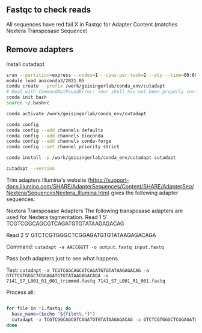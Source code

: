 

## Fastqc to check reads

All sequences have red fail X in Fastqc for Adapter Content (matches Nextera Transposase Sequence)

## Remove adapters

Install cutadapt

```bash
srun --partition=express --nodes=1 --cpus-per-task=2 --pty --time=00:60:00 /bin/bash
module load anaconda3/2021.05
conda create --prefix /work/geisingerlab/conda_env/cutadapt
# Deal with CommandNotFoundError: Your shell has not been properly configured to use 'conda activate'.
conda init bash
source ~/.bashrc

conda activate /work/geisingerlab/conda_env/cutadapt

conda config 
conda config --add channels defaults
conda config --add channels bioconda
conda config --add channels conda-forge
conda config --set channel_priority strict

conda install -p /work/geisingerlab/conda_env/cutadapt cutadapt

cutadapt --version
```

Trim adapters
Illumina's website (https://support-docs.illumina.com/SHARE/AdapterSequences/Content/SHARE/AdapterSeq/Nextera/SequencesNextera_Illumina.htm) gives the following adapter sequences:

Nextera Transposase Adapters
The following transposase adapters are used for Nextera tagmentation.
Read 1
5′ TCGTCGGCAGCGTCAGATGTGTATAAGAGACAG

Read 2
5′ GTCTCGTGGGCTCGGAGATGTGTATAAGAGACAGA

Command:
`cutadapt -a AACCGGTT -o output.fastq input.fastq`

Pass both adapters just to see what happens.

Test:
`cutadapt -a TCGTCGGCAGCGTCAGATGTGTATAAGAGACAG -a GTCTCGTGGGCTCGGAGATGTGTATAAGAGACAGA -o 7141_S7_L001_R1_001_trimmed.fastq 7141_S7_L001_R1_001.fastq`

Process all:
```bash

for file in *1.fastq; do 
  base_name=($echo "${file%%.*}")
  cutadapt -a TCGTCGGCAGCGTCAGATGTGTATAAGAGACAG -a GTCTCGTGGGCTCGGAGATGTGTATAAGAGACAGA -o ${base_name}_trimmed.fastq ${file} 1> ${base_name}_report.txt
done
 
```